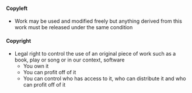 #### Copyleft
- Work may be used and modified freely but anything derived from this work must be released under the same condition

#### Copyright
- Legal right to control the use of an original piece of work such as a book, play or song or in our context, software
	- You own it
	- You can profit off of it
	- You can control who has access to it, who can distribute it and who can profit off of it
